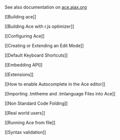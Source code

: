 See also documentation on [ace.ajax.org](http://ace.ajax.org)

[[Building ace]]

[[Building Ace with r.js optimizer]]

[[Configuring Ace]]

[[Creating or Extending an Edit Mode]]

[[Default Keyboard Shortcuts]]

[[Embedding API]]

[[Extensions]]

[[How to enable Autocomplete in the Ace editor]]

[[Importing .tmtheme and .tmlanguage Files into Ace]]

[[Non Standard Code Folding]]

[[Real world users]]

[[Running Ace from file]]

[[Syntax validation]]
